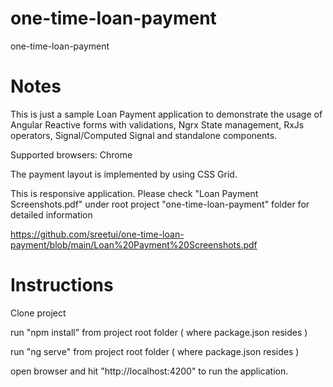 # one-time-loan-payment
one-time-loan-payment

# Notes
This is just a sample Loan Payment application to demonstrate the usage of Angular  Reactive forms with validations, Ngrx State management, RxJs operators, Signal/Computed Signal and standalone components.

Supported browsers: Chrome

The payment layout is implemented by using CSS Grid.

This is responsive application. Please check "Loan Payment Screenshots.pdf" under root project "one-time-loan-payment" folder for detailed information

https://github.com/sreetui/one-time-loan-payment/blob/main/Loan%20Payment%20Screenshots.pdf

# Instructions
Clone project

run "npm install" from project root folder ( where package.json resides )

run "ng serve" from project root folder ( where package.json resides )

open browser and hit "http://localhost:4200" to run the application.
